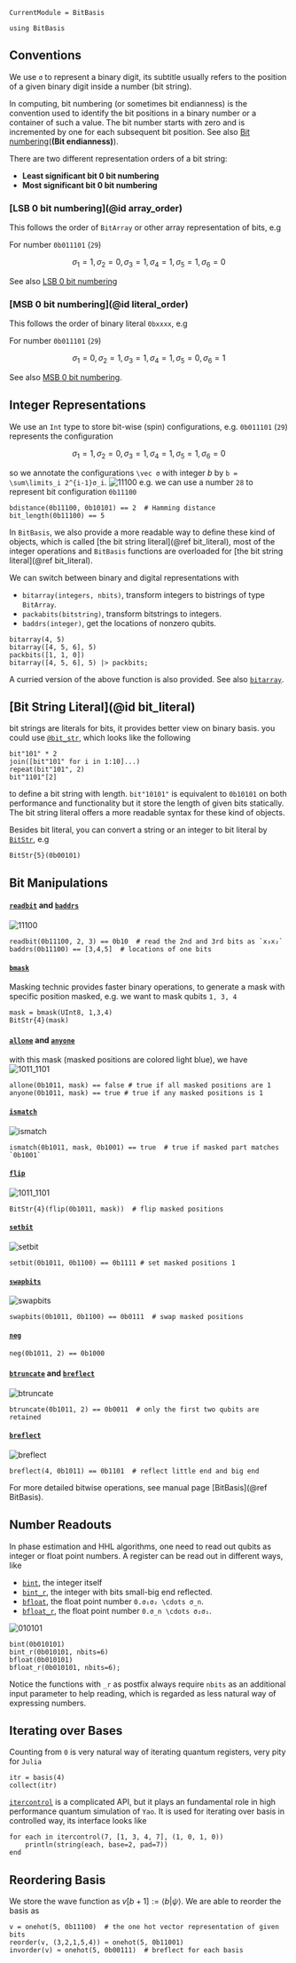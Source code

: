 ```@meta
CurrentModule = BitBasis
```

```@setup tutorial
using BitBasis
```

## Conventions

We use ``σ`` to represent a binary digit, its subtitle usually refers to the
position of a given binary digit inside a number (bit string).

In computing, bit numbering (or sometimes bit endianness) is the convention used to identify the bit positions in a binary number or a container of such a value. The bit number starts with zero and is incremented by one for each subsequent bit position. See also [Bit numbering](https://en.wikipedia.org/wiki/Bit_numbering)(**(Bit endianness)**).

There are two different representation orders of a bit string:

- **Least significant bit 0 bit  numbering**
- **Most significant bit 0 bit numbering**

### [**LSB 0 bit numbering**](@id array_order)

This follows the order of `BitArray` or other array representation of bits, e.g

For number `0b011101` (`29`)

```math
\sigma_1=1, \sigma_2=0, \sigma_3=1, \sigma_4=1, \sigma_5=1, \sigma_6=0
```

See also [LSB 0 bit numbering](https://en.wikipedia.org/wiki/Bit_numbering#LSB_0_bit_numbering)

### [**MSB 0 bit numbering**](@id literal_order)

This follows the order of binary literal `0bxxxx`, e.g

For number `0b011101` (`29`)

```math
\sigma_1=0, \sigma_2=1, \sigma_3=1, \sigma_4=1, \sigma_5=0, \sigma_6=1
```

See also [MSB 0 bit numbering](https://en.wikipedia.org/wiki/Bit_numbering#MSB_0_bit_numbering).

## Integer Representations

We use an `Int` type to store bit-wise (spin) configurations, e.g. `0b011101` (`29`) represents the configuration

```math
\sigma_1=1, \sigma_2=0, \sigma_3=1, \sigma_4=1, \sigma_5=1, \sigma_6=0
```

so we annotate the configurations ``\vec σ`` with integer $b$ by ``b = \sum\limits_i 2^{i-1}σ_i``.
![11100](assets/bitbasic.png)
e.g. we can use a number `28` to represent bit configuration `0b11100`

```@repl tutorial
bdistance(0b11100, 0b10101) == 2  # Hamming distance
bit_length(0b11100) == 5
```

In `BitBasis`, we also provide a more readable way to define these kind of objects, which is called [the bit string literal](@ref bit_literal), most of the integer operations and `BitBasis` functions are overloaded for [the bit string literal](@ref bit_literal).

We can switch between binary and digital representations with
* `bitarray(integers, nbits)`, transform integers to bistrings of type `BitArray`.
* `packabits(bitstring)`, transform bitstrings to integers.
* `baddrs(integer)`, get the locations of nonzero qubits.

```@repl tutorial
bitarray(4, 5)
bitarray([4, 5, 6], 5)
packbits([1, 1, 0])
bitarray([4, 5, 6], 5) |> packbits;
```

A curried version of the above function is also provided. See also [`bitarray`](@ref).

## [Bit String Literal](@id bit_literal)
bit strings are literals for bits, it provides better view on binary basis.
you could use [`@bit_str`](@ref), which looks like the following

```@repl tutorial
bit"101" * 2
join([bit"101" for i in 1:10]...)
repeat(bit"101", 2)
bit"1101"[2]
```

to define a bit string with length. `bit"10101"` is equivalent to `0b10101` on both performance and functionality but it store the length of given bits statically.
The bit string literal offers a more readable syntax for these kind of objects.

Besides bit literal, you can convert a string or an integer to bit literal by [`BitStr`](@ref), e.g

```@repl tutorial
BitStr{5}(0b00101)
```

## Bit Manipulations
#### [`readbit`](@ref) and [`baddrs`](@ref)
![11100](assets/11100.png)

```@repl tutorial
readbit(0b11100, 2, 3) == 0b10  # read the 2nd and 3rd bits as `x₃x₂`
baddrs(0b11100) == [3,4,5]  # locations of one bits
```

#### [`bmask`](@ref)
Masking technic provides faster binary operations, to generate a mask with specific position masked, e.g. we want to mask qubits `1, 3, 4`

```@repl tutorial
mask = bmask(UInt8, 1,3,4)
BitStr{4}(mask)
```

#### [`allone`](@ref) and [`anyone`](@ref)
with this mask (masked positions are colored light blue), we have
![1011_1101](assets/1011_1101.png)

```@repl tutorial
allone(0b1011, mask) == false # true if all masked positions are 1
anyone(0b1011, mask) == true # true if any masked positions is 1
```

#### [`ismatch`](@ref)
![ismatch](assets/ismatch.png)

```@repl tutorial
ismatch(0b1011, mask, 0b1001) == true  # true if masked part matches `0b1001`
```


#### [`flip`](@ref)
![1011_1101](assets/flip.png)

```@repl tutorial
BitStr{4}(flip(0b1011, mask))  # flip masked positions
```

#### [`setbit`](@ref)
![setbit](assets/setbit.png)

```@repl tutorial
setbit(0b1011, 0b1100) == 0b1111 # set masked positions 1
```

#### [`swapbits`](@ref)
![swapbits](assets/swapbits.png)

```@repl tutorial
swapbits(0b1011, 0b1100) == 0b0111  # swap masked positions
```

#### [`neg`](@ref)

```@repl tutorial
neg(0b1011, 2) == 0b1000
```

#### [`btruncate`](@ref) and [`breflect`](@ref)
![btruncate](assets/btruncate.png)

```@repl tutorial
btruncate(0b1011, 2) == 0b0011  # only the first two qubits are retained
```

#### [`breflect`](@ref)
![breflect](assets/breflect.png)

```@repl tutorial
breflect(4, 0b1011) == 0b1101  # reflect little end and big end
```


For more detailed bitwise operations, see manual page [BitBasis](@ref BitBasis).

## Number Readouts
In phase estimation and HHL algorithms, one need to read out qubits as integer or float point numbers.
A register can be read out in different ways, like
* [`bint`](@ref), the integer itself
* [`bint_r`](@ref), the integer with bits small-big end reflected.
* [`bfloat`](@ref), the float point number ``0.σ₁σ₂ \cdots σ_n``.
* [`bfloat_r`](@ref), the float point number ``0.σ_n \cdots σ₂σ₁``.

![010101](assets/010101.png)


```@repl tutorial
bint(0b010101)
bint_r(0b010101, nbits=6)
bfloat(0b010101)
bfloat_r(0b010101, nbits=6);
```

Notice the functions with `_r` as postfix always require `nbits` as an additional input parameter to help reading, which is regarded as less natural way of expressing numbers.

## Iterating over Bases
Counting from `0` is very natural way of iterating quantum registers, very pity for `Julia`


```@repl tutorial
itr = basis(4)
collect(itr)
```


[`itercontrol`](@ref) is a complicated API, but it plays an fundamental role in high performance quantum simulation of `Yao`. It is used for iterating over basis in controlled way, its interface looks like

```@repl tutorial
for each in itercontrol(7, [1, 3, 4, 7], (1, 0, 1, 0))
    println(string(each, base=2, pad=7))
end
```

## Reordering Basis
We store the wave function as $v[b+1] := \langle b|\psi\rangle$.
We are able to reorder the basis as


```@repl tutorial
v = onehot(5, 0b11100)  # the one hot vector representation of given bits
reorder(v, (3,2,1,5,4)) ≈ onehot(5, 0b11001)
invorder(v) ≈ onehot(5, 0b00111)  # breflect for each basis
```

